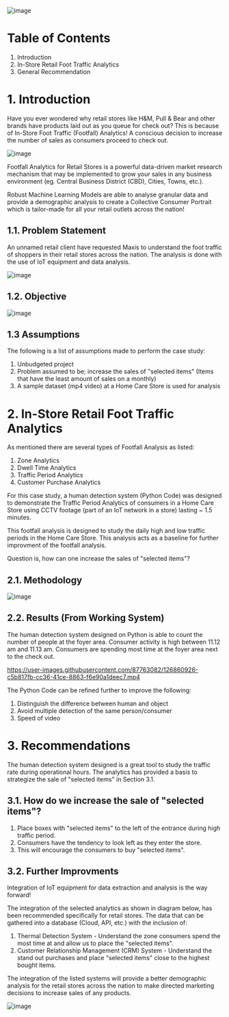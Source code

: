 ![image](https://user-images.githubusercontent.com/87763082/126652641-53e34715-e0a1-4fdc-b0a1-9f3ceb9b12cf.png)

# Table of Contents 
1. Introduction 
2. In-Store Retail Foot Traffic Analytics
3. General Recommendation

# 1. Introduction

Have you ever wondered why retail stores like H&M, Pull & Bear and other brands have products laid out as you queue for check out? This is because of In-Store Foot Traffic (Footfall) Analytics! A conscious decision to increase the number of sales as consumers proceed to check out.

![image](https://user-images.githubusercontent.com/87763082/126803209-29d938fb-684c-414b-9edc-625844d1b52b.png)

Footfall Analytics for Retail Stores is a powerful data-driven market research mechanism that may be implemented to grow your sales in any business environment (eg. Central Business District (CBD), Cities, Towns, etc.).

Robust Machine Learning Models are able to analyse granular data and provide a demographic analysis to create a Collective Consumer Portrait which is tailor-made for all your retail outlets across the nation!

## 1.1. Problem Statement

An unnamed retail client have requested Maxis to understand the foot traffic of shoppers in their retail stores across the nation. The analysis is done with the use of IoT equipment and data analysis. 

![image](https://user-images.githubusercontent.com/87763082/126859625-03b22c9e-ef5c-4bf9-b3ae-9ebb51157fbb.png)

## 1.2. Objective 

![image](https://user-images.githubusercontent.com/87763082/126859703-a8159899-0caf-4ac1-a779-82fe1dbb1add.png)

## 1.3 Assumptions 

The following is a list of assumptions made to perform the case study: 
1. Unbudgeted project
2. Problem assumed to be; increase the sales of "selected items" (Items that have the least amount of sales on a monthly) 
3. A sample dataset (mp4 video) at a Home Care Store is used for analysis 

# 2. In-Store Retail Foot Traffic Analytics 
As mentioned there are several types of Footfall Analysis as listed: 

1. Zone Analytics 
2. Dwell Time Analytics 
3. Traffic Period Analytics 
4. Customer Purchase Analytics 

For this case study, a human detection system (Python Code) was designed to demonstrate the Traffic Period Analytics of consumers in a Home Care Store using CCTV footage (part of an IoT network in a store) lasting ~ 1.5 minutes. 

This footfall analysis is designed to study the daily high and low traffic periods in the Home Care Store. This analysis acts as a baseline for further improvment of the footfall analysis.

Question is, how can one increase the sales of "selected items"?

## 2.1. Methodology

![image](https://user-images.githubusercontent.com/87763082/126859741-7a03911a-c454-46b1-b3d3-2d65e1b7892c.png)

## 2.2. Results (From Working System)

The human detection system designed on Python is able to count the number of people at the foyer area. Consumer activity is high between 11.12 am and 11.13 am. Consumers are spending most time at the foyer area next to the check out. 

https://user-images.githubusercontent.com/87763082/126860926-c5b817fb-cc36-41ce-8863-f6e90a1deec7.mp4

The Python Code can be refined further to improve the following: 
1. Distinguish the difference between human and object
2. Avoid multiple detection of the same person/consumer
3. Speed of video 

# 3. Recommendations

The human detection system designed is a great tool to study the traffic rate during operational hours. The analytics has provided a basis to strategize the sale of "selected items" in Section 3.1.

## 3.1. How do we increase the sale of "selected items"?
1. Place boxes with "selected items" to the left of the entrance during high traffic period. 
2. Consumers have the tendency to look left as they enter the store. 
3. This will encourage the consumers to buy "selected items".

## 3.2. Further Improvments 
Integration of IoT equipment for data extraction and analysis is the way forward! 

The integration of the selected analytics as shown in diagram below, has been recommended specifically for retail stores. The data that can be gathered into a database (Cloud, API, etc.) with the inclusion of:
1. Thermal Detection System - Understand the zone consumers spend the most time at and allow us to place the "selected items".
2. Customer Relationship Management (CRM) System - Understand the stand out purchases and place "selected items" close to the highest bought items.

The integration of the listed systems will provide a better demographic analysis for the retail stores across the nation to make directed marketing decisions to increase sales of any products. 

![image](https://user-images.githubusercontent.com/87763082/126858833-254966e1-7fa4-480b-8dc7-b90cd95e6648.png)
